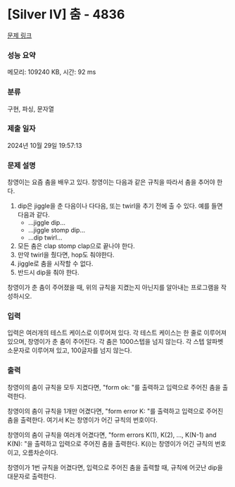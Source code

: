 # [Silver IV] 춤 - 4836 

[문제 링크](https://www.acmicpc.net/problem/4836) 

### 성능 요약

메모리: 109240 KB, 시간: 92 ms

### 분류

구현, 파싱, 문자열

### 제출 일자

2024년 10월 29일 19:57:13

### 문제 설명

<p>창영이는 요즘 춤을 배우고 있다. 창영이는 다음과 같은 규칙을 따라서 춤을 추어야 한다.</p>

<ol>
	<li>dip은 jiggle을 춘 다음이나 다다음, 또는 twirl을 추기 전에 출 수 있다. 예를 들면 다음과 같다.
	<ul>
		<li>...jiggle dip...</li>
		<li>...jiggle stomp dip...</li>
		<li>...dip twirl...</li>
	</ul>
	</li>
	<li>모든 춤은 clap stomp clap으로 끝나야 한다.</li>
	<li>만약 twirl을 췄다면, hop도 춰야한다.</li>
	<li>jiggle로 춤을 시작할 수 없다.</li>
	<li>반드시 dip을 춰야 한다.</li>
</ol>

<p>창영이가 춘 춤이 주어졌을 때, 위의 규칙을 지켰는지 아닌지를 알아내는 프로그램을 작성하시오.</p>

### 입력 

 <p>입력은 여러개의 테스트 케이스로 이루어져 있다. 각 테스트 케이스는 한 줄로 이루어져 있으며, 창영이가 춘 춤이 주어진다. 각 춤은 1000스텝을 넘지 않는다. 각 스텝 알파벳 소문자로 이루어져 있고, 100글자를 넘지 않는다.</p>

### 출력 

 <p>창영이의 춤이 규칙을 모두 지켰다면, "form ok: "를 출력하고 입력으로 주어진 춤을 출력한다.</p>

<p>창영이의 춤이 규칙을 1개만 어겼다면, "form error K: "를 출력하고 입력으로 주어진 춤을 출력한다. 여기서 K는 창영이가 어긴 규칙의 번호이다.</p>

<p>창영이의 춤이 규칙을 여러개 어겼다면, "form errors K(1), K(2), ..., K(N-1) and K(N): "을 출력하고 입력으로 주어진 춤을 출력한다. K(i)는 창영이가 어긴 규칙의 번호이고, 오름차순이다.</p>

<p>창영이가 1번 규칙을 어겼다면, 입력으로 주어진 춤을 출력할 때, 규칙에 어긋난 dip을 대문자로 출력한다.</p>

